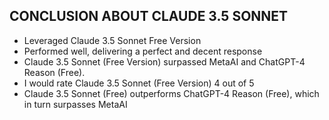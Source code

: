 ## CONCLUSION ABOUT CLAUDE 3.5 SONNET
- Leveraged Claude 3.5 Sonnet Free Version
- Performed well, delivering a perfect and decent response
- Claude 3.5 Sonnet (Free Version) surpassed MetaAI and ChatGPT-4 Reason (Free).
- I would rate Claude 3.5 Sonnet (Free Version) 4 out of 5
- Claude 3.5 Sonnet (Free) outperforms ChatGPT-4 Reason (Free), which in turn surpasses MetaAI
